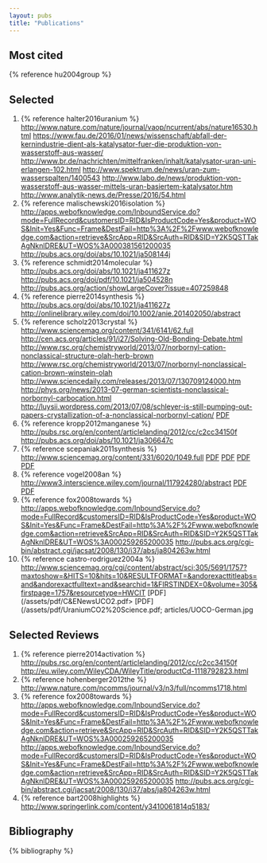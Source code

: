 ```yaml
---
layout: pubs
title: "Publications"
---
```


## Most cited

{% reference hu2004group %}

## Selected

1. {% reference halter2016uranium %}
	<http://www.nature.com/nature/journal/vaop/ncurrent/abs/nature16530.html>
	<https://www.fau.de/2016/01/news/wissenschaft/abfall-der-kernindustrie-dient-als-katalysator-fuer-die-produktion-von-wasserstoff-aus-wasser/>
	<http://www.br.de/nachrichten/mittelfranken/inhalt/katalysator-uran-uni-erlangen-102.html>
	<http://www.spektrum.de/news/uran-zum-wasserspalten/1400543>
	<http://www.labo.de/news/produktion-von-wasserstoff-aus-wasser-mittels-uran-basiertem-katalysator.htm>
	<http://www.analytik-news.de/Presse/2016/54.html>
2. {% reference malischewski2016isolation %}
	<http://apps.webofknowledge.com/InboundService.do?mode=FullRecord&customersID=RID&IsProductCode=Yes&product=WOS&Init=Yes&Func=Frame&DestFail=http%3A%2F%2Fwww.webofknowledge.com&action=retrieve&SrcApp=RID&SrcAuth=RID&SID=Y2K5QSTTakAgNknlDRE&UT=WOS%3A000381561200035>
	<http://pubs.acs.org/doi/abs/10.1021/ja508144j>
3. {% reference schmidt2014molecular %}
	<http://pubs.acs.org/doi/abs/10.1021/ja411627z>
	<http://pubs.acs.org/doi/pdf/10.1021/ja504528n>
	<http://pubs.acs.org/action/showLargeCover?issue=407259848>
4. {% reference pierre2014synthesis %}
	<http://pubs.acs.org/doi/abs/10.1021/ja411627z>
	<http://onlinelibrary.wiley.com/doi/10.1002/anie.201402050/abstract>
5. {% reference scholz2013crystal %}
	<http://www.sciencemag.org/content/341/6141/62.full>
	<http://cen.acs.org/articles/91/i27/Solving-Old-Bonding-Debate.html>
	<http://www.rsc.org/chemistryworld/2013/07/norbornyl-cation-nonclassical-structure-olah-herb-brown>
	<http://www.rsc.org/chemistryworld/2013/07/norbornyl-nonclassical-cation-brown-winstein-olah>
	<http://www.sciencedaily.com/releases/2013/07/130709124000.htm>
	<http://phys.org/news/2013-07-german-scientists-nonclassical-norbornyl-carbocation.html>
	<http://luysii.wordpress.com/2013/07/08/schleyer-is-still-pumping-out-papers-crystallization-of-a-nonclassical-norbornyl-cation/>
	[PDF](/assets/pdf/ChiuZ.pdf)
6. {% reference kropp2012manganese %}
	<http://pubs.rsc.org/en/content/articlelanding/2012/cc/c2cc34150f>
	<http://pubs.acs.org/doi/abs/10.1021/ja306647c>
7. {% reference scepaniak2011synthesis %}
	<http://www.sciencemag.org/content/331/6020/1049.full>
	[PDF](/assets/pdf/RSC%nbsp;News.pdf)
	[PDF](/assets/pdf/C&amp;E%20News.pdf)
	[PDF](/assets/pdf/GDCh%20NachrChem.pdf)
	[PDF](/assets/pdf/NatChem%20news&amp;views.pdf)
8. {% reference vogel2008an %}
	<http://www3.interscience.wiley.com/journal/117924280/abstract>
	[PDF](/assets/pdf/science%20editor's%20choice.pdf)
	[PDF](/assets/pdf/VogelIronNachChemie.pdf)
9. {% reference fox2008towards %}
	<http://apps.webofknowledge.com/InboundService.do?mode=FullRecord&customersID=RID&IsProductCode=Yes&product=WOS&Init=Yes&Func=Frame&DestFail=http%3A%2F%2Fwww.webofknowledge.com&action=retrieve&SrcApp=RID&SrcAuth=RID&SID=Y2K5QSTTakAgNknlDRE&UT=WOS%3A000259265200035>
	<http://pubs.acs.org/cgi-bin/abstract.cgi/jacsat/2008/130/i37/abs/ja804263w.html>
10. {% reference castro-rodriguez2004a %}
	<http://www.sciencemag.org/cgi/content/abstract/sci;305/5691/1757?maxtoshow=&HITS=10&hits=10&RESULTFORMAT=&andorexacttitleabs=and&andorexactfulltext=and&searchid=1&FIRSTINDEX=0&volume=305&firstpage=1757&resourcetype=HWCIT>
	[PDF](/assets/pdf/C&amp;ENewsUCO2.pdf>
	[PDF](/assets/pdf/UraniumCO2%20Science.pdf; articles/UOCO-German.jpg

## Selected Reviews

1. {% reference pierre2014activation %}
	<http://pubs.rsc.org/en/content/articlelanding/2012/cc/c2cc34150f>
	<http://eu.wiley.com/WileyCDA/WileyTitle/productCd-1118792823.html>
2. {% reference hohenberger2012the %}
	<http://www.nature.com/ncomms/journal/v3/n3/full/ncomms1718.html>
3. {% reference fox2008towards %}
	<http://apps.webofknowledge.com/InboundService.do?mode=FullRecord&customersID=RID&IsProductCode=Yes&product=WOS&Init=Yes&Func=Frame&DestFail=http%3A%2F%2Fwww.webofknowledge.com&action=retrieve&SrcApp=RID&SrcAuth=RID&SID=Y2K5QSTTakAgNknlDRE&UT=WOS%3A000259265200035>
	<http://apps.webofknowledge.com/InboundService.do?mode=FullRecord&customersID=RID&IsProductCode=Yes&product=WOS&Init=Yes&Func=Frame&DestFail=http%3A%2F%2Fwww.webofknowledge.com&action=retrieve&SrcApp=RID&SrcAuth=RID&SID=Y2K5QSTTakAgNknlDRE&UT=WOS%3A000259265200035>
	<http://pubs.acs.org/cgi-bin/abstract.cgi/jacsat/2008/130/i37/abs/ja804263w.html>
4. {% reference bart2008highlights %}
	<http://www.springerlink.com/content/y3410061814q5183/>


## Bibliography

{% bibliography %}
